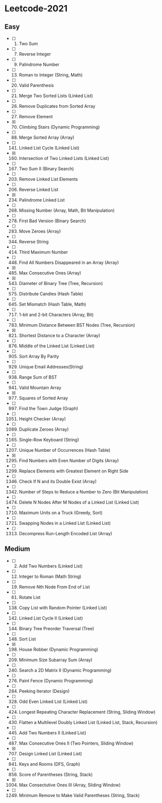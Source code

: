 # Leetcode-2021

## Easy 
- [ ] 1. Two Sum
- [ ] 7. Reverse Integer 
- [ ] 9. Palindrome Number 
- [ ] 13. Roman to Integer (String, Math) 
- [ ] 20. Valid Parenthesis 
- [ ] 21. Merge Two Sorted Lists (Linked List) 
- [ ] 26. Remove Duplicates from Sorted Array 
- [ ] 27. Remove Element 
- [x] 70. Climbing Stairs (Dynamic Programming) 
- [ ] 88. Merge Sorted Array (Array) 
- [ ] 141. Linked List Cycle (Linked List) 
- [x] 160. Intersection of Two Linked Lists (Linked List) 
- [ ] 167. Two Sum II (Binary Search) 
- [ ] 203. Remove Linked List Elements 
- [ ] 206. Reverse Linked List 
- [x] 234. Palindrome Linked List 
- [ ] 268. Missing Number (Array, Math, Bit Manipulation) 
- [ ] 278. First Bad Version (Binary Search) 
- [ ] 283. Move Zeroes (Array)
- [ ] 344. Reverse String 
- [ ] 414. Third Maximum Number 
- [ ] 448. Find All Numbers Disappeared in an Array (Array) 
- [x] 485. Max Consecutive Ones (Array) 
- [x] 543. Diameter of Binary Tree (Tree, Recursion) 
- [ ] 575. Distribute Candies (Hash Table) 
- [ ] 645. Set Mismatch (Hash Table, Math) 
- [ ] 717. 1-bit and 2-bit Characters (Array, Bit) 
- [ ] 783. Minimum Distance Between BST Nodes (Tree, Recursion)
- [x] 821. Shortest Distance to a Character (Array) 
- [ ] 876. Middle of the Linked List (Linked List)
- [ ] 905. Sort Array By Parity 
- [ ] 929. Unique Email Addresses(String) 
- [ ] 938. Range Sum of BST 
- [ ] 941. Valid Mountain Array 
- [x] 977. Squares of Sorted Array 
- [ ] 997. Find the Town Judge (Graph) 
- [ ] 1051. Height Checker (Array) 
- [ ] 1089. Duplicate Zeroes (Array) 
- [ ] 1165. Single-Row Keyboard (String) 
- [ ] 1207. Unique Number of Occurrences (Hash Table) 
- [x] 1295. Find Numbers with Even Number of Digits (Array) 
- [ ] 1299. Replace Elements with Greatest Element on Right Side 
- [ ] 1346. Check If N and its Double Exist (Array) 
- [ ] 1342. Number of Steps to Reduce a Number to Zero (Bit Manipulation) 
- [ ] 1474. Delete N Nodes After M Nodes of a Linked List (Linked List) 
- [ ] 1710. Maximum Units on a Truck (Greedy, Sort)
- [ ] 1721. Swapping Nodes in a Linked List (Linked List) 
- [ ] 1313. Decompress Run-Length Encoded List (Array) 


## Medium
- [ ] 2. Add Two Numbers (Linked List) 
- [ ] 12. Integer to Roman (Math String) 
- [ ] 19. Remove Nth Node From End of List 
- [ ] 61. Rotate List 
- [ ] 138. Copy List with Random Pointer (Linked List) 
- [ ] 142. Linked List Cycle II (Linked List)
- [ ] 144. Binary Tree Preorder Traversal (Tree) 
- [ ] 148. Sort List 
- [x] 198. House Robber (Dynamic Programming) 
- [ ] 209. Minimum Size Subarray Sum (Array) 
- [ ] 240. Search a 2D Matrix II (Dynamic Programming) 
- [ ] 276. Paint Fence (Dynamic Programming) 
- [ ] 284. Peeking Iterator (Design) 
- [ ] 328. Odd Even Linked List (Linked List) 
- [ ] 424. Longest Repeating Character Replacement (String, Sliding Window)
- [ ] 430. Flatten a Multilevel Doubly Linked List (Linked List, Stack, Recursion) 
- [ ] 445. Add Two Numbers II (Linked List) 
- [ ] 487. Max Consecutive Ones II (Two Pointers, Sliding Window) 
- [x] 707. Design Linked List (Linked List) 
- [ ] 841. Keys and Rooms (DFS, Graph) 
- [ ] 856. Score of Parentheses (String, Stack) 
- [x] 1004. Max Consectutive Ones III (Array, Sliding Window) 
- [ ] 1249. Minimum Remove to Make Valid Parentheses (String, Stack) 

